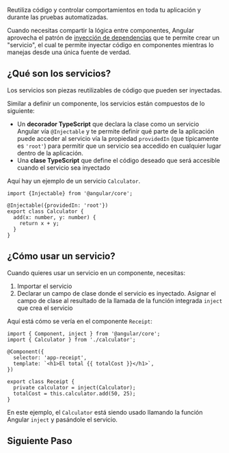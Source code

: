 <docs-decorative-header title="Injección de Dependencias" imgSrc="adev/src/assets/images/dependency_injection.svg"> <!-- markdownlint-disable-line -->
Reutiliza código y controlar comportamientos en toda tu aplicación y durante las pruebas automatizadas.
</docs-decorative-header>

Cuando necesitas compartir la lógica entre componentes, Angular aprovecha el patrón de [inyección de dependencias](guide/di) que te permite crear un "servicio", el cual te permite inyectar código en componentes mientras lo manejas desde una única fuente de verdad.

## ¿Qué son los servicios?

Los servicios son piezas reutilizables de código que pueden ser inyectadas.

Similar a definir un componente, los servicios están compuestos de lo siguiente:

- Un **decorador TypeScript** que declara la clase como un servicio Angular vía `@Injectable` y te permite definir qué parte de la aplicación puede acceder al servicio vía la propiedad `providedIn` (que típicamente es `'root'`) para permitir que un servicio sea accedido en cualquier lugar dentro de la aplicación.
- Una **clase TypeScript** que define el código deseado que será accesible cuando el servicio sea inyectado

Aquí hay un ejemplo de un servicio `Calculator`.

```angular-ts
import {Injectable} from '@angular/core';

@Injectable({providedIn: 'root'})
export class Calculator {
  add(x: number, y: number) {
    return x + y;
  }
}
```

## ¿Cómo usar un servicio?

Cuando quieres usar un servicio en un componente, necesitas:

1. Importar el servicio
2. Declarar un campo de clase donde el servicio es inyectado. Asignar el campo de clase al resultado de la llamada de la función integrada `inject` que crea el servicio

Aquí está cómo se vería en el componente `Receipt`:

```angular-ts
import { Component, inject } from '@angular/core';
import { Calculator } from './calculator';

@Component({
  selector: 'app-receipt',
  template: `<h1>El total {{ totalCost }}</h1>`,
})

export class Receipt {
  private calculator = inject(Calculator);
  totalCost = this.calculator.add(50, 25);
}
```

En este ejemplo, el `Calculator` está siendo usado llamando la función Angular `inject` y pasándole el servicio.

## Siguiente Paso

<docs-pill-row>
  <docs-pill title="Próximos pasos después de los Fundamentos" href="essentials/next-steps" />
  <docs-pill title="Guía detallada de inyección de dependencias" href="guide/di" />
</docs-pill-row>
